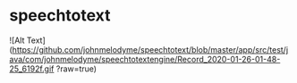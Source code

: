 # speechtotext
![Alt Text](https://github.com/johnmelodyme/speechtotext/blob/master/app/src/test/java/com/johnmelodyme/speechtotextengine/Record_2020-01-26-01-48-25_6192f.gif
?raw=true)

